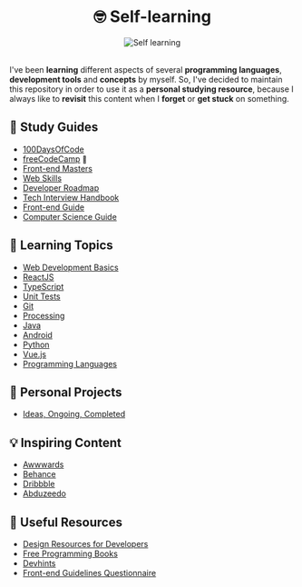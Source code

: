 <h1 align="center">🤓 Self-learning</h1>

<div align="center">
	<img src="https://i.imgur.com/GD9JvBI.jpg" alt="Self learning">	
</div><br>

I've been **learning** different aspects of several **programming languages**, **development tools** and **concepts** by myself. So, I've decided to maintain this repository in order to use it as a **personal studying resource**, because I always like to **revisit** this content when I **forget** or **get stuck** on something.

## 📌 Study Guides

- [100DaysOfCode](https://github.com/DanielBrito/100-days-of-code-frontend)
- [freeCodeCamp](https://www.freecodecamp.org/learn) <a href="https://www.freecodecamp.org/danielbrito" style="text-decoration: none; font-size: 12px" title="My profile">👤</a>
- [Front-end Masters](https://frontendmasters.com/books/front-end-handbook/2019/)
- [Web Skills](https://andreasbm.github.io/web-skills/)
- [Developer Roadmap](https://roadmap.sh/)
- [Tech Interview Handbook](https://github.com/DanielBrito/tech-interview-handbook)
- [Front-end Guide](https://github.com/DanielBrito/front-end-guide)
- [Computer Science Guide](https://github.com/DanielBrito/coding-interview-university)

## 📑 Learning Topics

- [Web Development Basics](https://github.com/DanielBrito/web-dev-basics)
- [ReactJS](https://github.com/DanielBrito/react-js-tutorials)
- [TypeScript](https://github.com/DanielBrito/learning-typescript)
- [Unit Tests](https://github.com/DanielBrito/learning-unit-testing)
- [Git](https://github.com/DanielBrito/pro-git)
- [Processing](https://github.com/DanielBrito/learning-processing)
- [Java](https://github.com/DanielBrito/learning-java)
- [Android](https://github.com/DanielBrito/learning-android)
- [Python](https://github.com/DanielBrito/learning-python)
- [Vue.js](https://github.com/DanielBrito/learning-vuejs)
- [Programming Languages](https://github.com/DanielBrito/learning-languages)

## 🚀 Personal Projects

- [Ideas, Ongoing, Completed](https://github.com/DanielBrito?tab=projects)

## 💡 Inspiring Content

- [Awwwards](https://www.awwwards.com/)
- [Behance](https://www.behance.net/)
- [Dribbble](https://dribbble.com/)
- [Abduzeedo](https://abduzeedo.com/)

## 🧰 Useful Resources

- [Design Resources for Developers](https://github.com/DanielBrito/design-resources-for-developers)
- [Free Programming Books](https://github.com/DanielBrito/free-programming-books)
- [Devhints](https://devhints.io/)
- [Front-end Guidelines Questionnaire](https://github.com/DanielBrito/frontend-guidelines-questionnaire)
